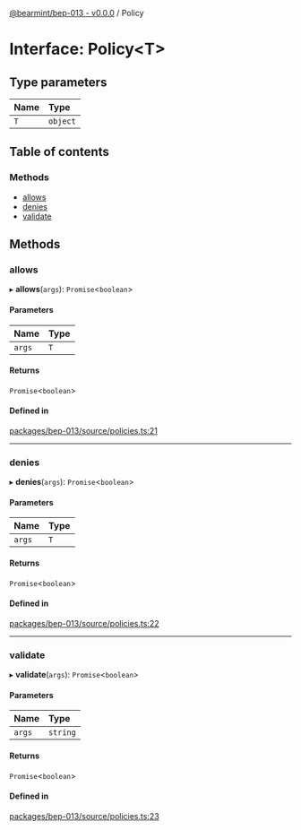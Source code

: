 [@bearmint/bep-013 - v0.0.0](../README.md) / Policy

# Interface: Policy<T\>

## Type parameters

| Name | Type |
| :------ | :------ |
| `T` | `object` |

## Table of contents

### Methods

- [allows](Policy.md#allows)
- [denies](Policy.md#denies)
- [validate](Policy.md#validate)

## Methods

### allows

▸ **allows**(`args`): `Promise`<`boolean`\>

#### Parameters

| Name | Type |
| :------ | :------ |
| `args` | `T` |

#### Returns

`Promise`<`boolean`\>

#### Defined in

[packages/bep-013/source/policies.ts:21](https://github.com/bearmint/bearmint/blob/main/packages/bep-013/source/policies.ts#L21)

___

### denies

▸ **denies**(`args`): `Promise`<`boolean`\>

#### Parameters

| Name | Type |
| :------ | :------ |
| `args` | `T` |

#### Returns

`Promise`<`boolean`\>

#### Defined in

[packages/bep-013/source/policies.ts:22](https://github.com/bearmint/bearmint/blob/main/packages/bep-013/source/policies.ts#L22)

___

### validate

▸ **validate**(`args`): `Promise`<`boolean`\>

#### Parameters

| Name | Type |
| :------ | :------ |
| `args` | `string` |

#### Returns

`Promise`<`boolean`\>

#### Defined in

[packages/bep-013/source/policies.ts:23](https://github.com/bearmint/bearmint/blob/main/packages/bep-013/source/policies.ts#L23)
